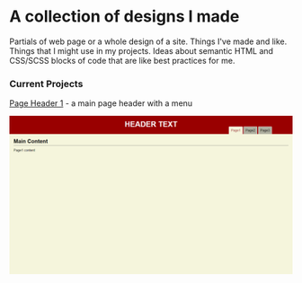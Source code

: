 # A collection of designs I made
Partials of web page or a whole design of a site. Things I've made and like. Things that I might use in my projects.
Ideas about semantic HTML and CSS/SCSS blocks of code that are like best practices for me.

### Current Projects
[Page Header 1](page-header1/ "Page Header 1") - a main page header with a menu

<img src="page-header1/screenshot.png" alt="Page Header 1 Screenshot" style="width: 640px" width="640" />
